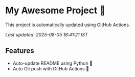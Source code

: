# My Awesome Project 🚀

This project is automatically updated using GitHub Actions.

_Last updated: 2025-08-05 18:41:21 IST_

## Features
- Auto-update README using Python 🐍
- Auto Git push with GitHub Actions 🤖
